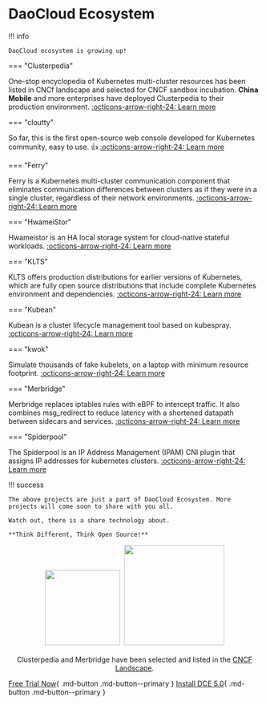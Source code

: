 # DaoCloud Ecosystem

!!! info

    DaoCloud ecosystem is growing up!

=== "Clusterpedia"

One-stop encyclopedia of Kubernetes multi-cluster resources has been listed in CNCf landscape and selected for CNCF sandbox incubation.
**China Mobile** and more enterprises have deployed Clusterpedia to their production environment. [:octicons-arrow-right-24: Learn more](clusterpedia.md)

=== "cloutty"

So far, this is the first open-source web console developed for Kubernetes community, easy to use. 👍 [:octicons-arrow-right-24: Learn more](cloudtty.md)

=== "Ferry"

Ferry is a Kubernetes multi-cluster communication component that eliminates communication differences between clusters as if they were in a single cluster,
regardless of their network environments. [:octicons-arrow-right-24: Learn more](ferry.md)

=== "HwameiStor"

Hwameistor is an HA local storage system for cloud-native stateful workloads. [:octicons-arrow-right-24: Learn more](hwameistor.md)

=== "KLTS"

KLTS offers production distributions for earlier versions of Kubernetes, which are fully open source distributions that include complete Kubernetes environment and dependencies. [:octicons-arrow-right-24: Learn more](klts.md)

=== "Kubean"

Kubean is a cluster lifecycle management tool based on kubespray. [:octicons-arrow-right-24: Learn more](kubean.md)

=== "kwok"

Simulate thousands of fake kubelets, on a laptop with minimum resource footprint. [:octicons-arrow-right-24: Learn more](kwok.md)

=== "Merbridge"

Merbridge replaces iptables rules with eBPF to intercept traffic. It also combines msg_redirect to reduce latency with a shortened datapath between sidecars and services. [:octicons-arrow-right-24: Learn more](merbridge.md)

=== "Spiderpool"

The Spiderpool is an IP Address Management (IPAM) CNI plugin that assigns IP addresses for kubernetes clusters. [:octicons-arrow-right-24: Learn more](spiderpool.md)

!!! success

    The above projects are just a part of DaoCloud Ecosystem. More projects will come soon to share with you all.

    Watch out, there is a share technology about.

    **Think Different, Think Open Source!**

<p align="center">
<img src="https://landscape.cncf.io/images/left-logo.svg" width="150"/>&nbsp;&nbsp;<img src="https://landscape.cncf.io/images/right-logo.svg" width="200"/>
<br/><br/>
Clusterpedia and Merbridge have been selected and listed in the <a href="https://landscape.cncf.io/?selected=merbridge">CNCF Landscape</a>.
</p>

[Free Trial Now](../dce/license0.md){ .md-button .md-button--primary }
[Install DCE 5.0](../install/install-dce-community.md){ .md-button .md-button--primary }
